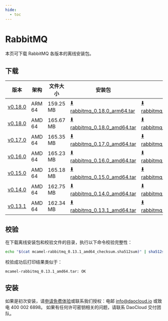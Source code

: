```yaml
---
hide:
  - toc
---
```


# RabbitMQ

本页可下载 RabbitMQ 各版本的离线安装包。

## 下载

| 版本 | 架构 | 文件大小 | 安装包 | 校验文件 | 更新日期 |
| --- | ---- | ------ | ------ | ------ | ------- |
| [v0.18.0](../../../middleware/rabbitmq/release-notes.md) | ARM 64 | 159.25 MB | [:arrow_down: rabbitmq_0.18.0_arm64.tar](https://qiniu-download-public.daocloud.io/DaoCloud_Enterprise/mcamel-rabbitmq_0.18.0_arm64.tar) | [:arrow_down: rabbitmq_0.18.0_arm64_checksum.sha512sum](https://qiniu-download-public.daocloud.io/DaoCloud_Enterprise/mcamel-rabbitmq_0.18.0_arm64_checksum.sha512sum) | 2024-04-03 |
| [v0.18.0](../../../middleware/rabbitmq/release-notes.md) | AMD 64 | 165.67 MB | [:arrow_down: rabbitmq_0.18.0_amd64.tar](https://qiniu-download-public.daocloud.io/DaoCloud_Enterprise/mcamel-rabbitmq_0.18.0_amd64.tar) | [:arrow_down: rabbitmq_0.18.0_amd64_checksum.sha512sum](https://qiniu-download-public.daocloud.io/DaoCloud_Enterprise/mcamel-rabbitmq_0.18.0_amd64_checksum.sha512sum) | 2024-04-03 |
| [v0.17.0](../../../middleware/rabbitmq/release-notes.md) | AMD 64 | 165.35 MB | [:arrow_down: rabbitmq_0.17.0_amd64.tar](https://qiniu-download-public.daocloud.io/DaoCloud_Enterprise/mcamel-rabbitmq_0.17.0_amd64.tar) | [:arrow_down: rabbitmq_0.17.0_amd64_checksum.sha512sum](https://qiniu-download-public.daocloud.io/DaoCloud_Enterprise/mcamel-rabbitmq_0.17.0_amd64_checksum.sha512sum) | 2024-02-01 |
| [v0.16.0](../../../middleware/rabbitmq/release-notes.md) | AMD 64 | 165.23 MB | [:arrow_down: rabbitmq_0.16.0_amd64.tar](https://qiniu-download-public.daocloud.io/DaoCloud_Enterprise/mcamel-rabbitmq_0.16.0_amd64.tar) | [:arrow_down: rabbitmq_0.16.0_amd64_checksum.sha512sum](https://qiniu-download-public.daocloud.io/DaoCloud_Enterprise/mcamel-rabbitmq_0.16.0_amd64_checksum.sha512sum) | 2024-01-04 |
| [v0.15.0](../../../middleware/rabbitmq/release-notes.md) | AMD 64 | 165.18 MB | [:arrow_down: rabbitmq_0.15.0_amd64.tar](https://qiniu-download-public.daocloud.io/DaoCloud_Enterprise/mcamel-rabbitmq_0.15.0_amd64.tar) | [:arrow_down: rabbitmq_0.15.0_amd64_checksum.sha512sum](https://qiniu-download-public.daocloud.io/DaoCloud_Enterprise/mcamel-rabbitmq_0.15.0_amd64_checksum.sha512sum) | 2023-12-10 |
| [v0.14.0](../../../middleware/rabbitmq/release-notes.md) | AMD 64 | 162.75 MB | [:arrow_down: rabbitmq_0.14.0_amd64.tar](https://qiniu-download-public.daocloud.io/DaoCloud_Enterprise/mcamel-rabbitmq_0.14.0_amd64.tar) | [:arrow_down: rabbitmq_0.14.0_amd64_checksum.sha512sum](https://qiniu-download-public.daocloud.io/DaoCloud_Enterprise/mcamel-rabbitmq_0.14.0_amd64_checksum.sha512sum) | 2023-11-02 |
| [v0.13.1](../../../middleware/rabbitmq/release-notes.md) | AMD 64 | 162.34 MB | [:arrow_down: rabbitmq_0.13.1_amd64.tar](https://qiniu-download-public.daocloud.io/DaoCloud_Enterprise/mcamel-rabbitmq_0.13.1_amd64.tar) | [:arrow_down: rabbitmq_0.13.1_amd64_checksum.sha512sum](https://qiniu-download-public.daocloud.io/DaoCloud_Enterprise/mcamel-rabbitmq_0.13.1_amd64_checksum.sha512sum) | 2023-10-20 |

## 校验

在下载离线安装包和校验文件的目录，执行以下命令校验完整性：

```sh
echo "$(cat mcamel-rabbitmq_0.13.1_amd64_checksum.sha512sum)" | sha512sum -c
```

校验成功后打印结果类似于：

```none
mcamel-rabbitmq_0.13.1_amd64.tar: OK
```

## 安装

如果是初次安装，请[申请免费体验](../../../dce/license0.md)或联系我们授权：电邮 info@daocloud.io 或致电 400 002 6898。
如果有任何许可密钥相关的问题，请联系 DaoCloud 交付团队。